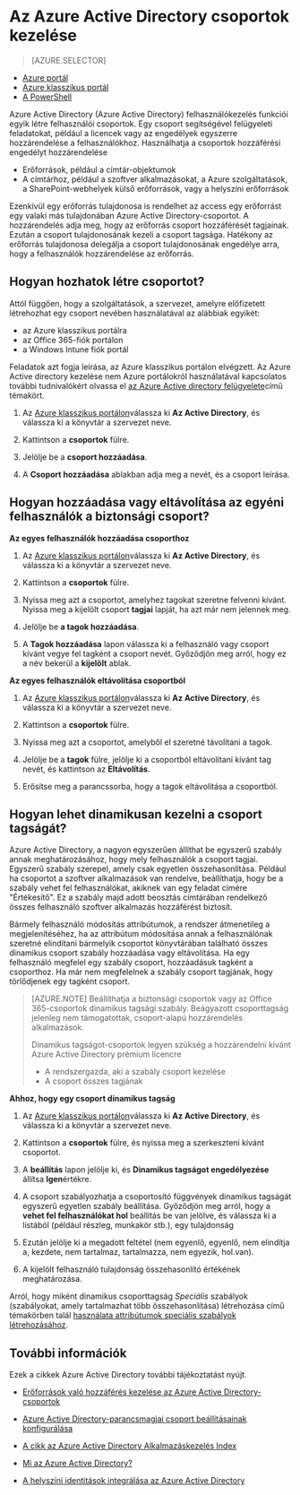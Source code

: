 <properties
    pageTitle="Csoportok az Azure Active Directory kezelése |} Microsoft Azure"
    description="Hogyan lehet az Azure Active Directory használatával Azure-felhasználók kezelése: csoportok létrehozása és kezelése."
    services="active-directory"
    documentationCenter=""
    authors="curtand"
    manager="femila"
    editor=""/>

<tags
    ms.service="active-directory"
    ms.workload="identity"
    ms.tgt_pltfrm="na"
    ms.devlang="na"
    ms.topic="get-started-article"
    ms.date="09/29/2016"
    ms.author="curtand"/>


# <a name="managing-groups-in-azure-active-directory"></a>Az Azure Active Directory csoportok kezelése

> [AZURE.SELECTOR]
- [Azure portál](active-directory-groups-create-azure-portal.md)
- [Azure klasszikus portál](active-directory-accessmanagement-manage-groups.md)
- [A PowerShell](active-directory-accessmanagement-groups-settings-v2-cmdlets.md)


Azure Active Directory (Azure Active Directory) felhasználókezelés funkciói egyik létre felhasználói csoportok. Egy csoport segítségével felügyeleti feladatokat, például a licencek vagy az engedélyek egyszerre hozzárendelése a felhasználókhoz. Használhatja a csoportok hozzáférési engedélyt hozzárendelése

- Erőforrások, például a címtár-objektumok
- A címtárhoz, például a szoftver alkalmazásokat, a Azure szolgáltatások, a SharePoint-webhelyek külső erőforrások, vagy a helyszíni erőforrások

Ezenkívül egy erőforrás tulajdonosa is rendelhet az access egy erőforrást egy valaki más tulajdonában Azure Active Directory-csoportot. A hozzárendelés adja meg, hogy az erőforrás csoport hozzáférését tagjainak. Ezután a csoport tulajdonosának kezeli a csoport tagsága. Hatékony az erőforrás tulajdonosa delegálja a csoport tulajdonosának engedélye arra, hogy a felhasználók hozzárendelése az erőforrás.

## <a name="how-do-i-create-a-group"></a>Hogyan hozhatok létre csoportot?

Attól függően, hogy a szolgáltatások, a szervezet, amelyre előfizetett létrehozhat egy csoport nevében használatával az alábbiak egyikét:
- az Azure klasszikus portálra
- az Office 365-fiók portálon
- a Windows Intune fiók portál

Feladatok azt fogja leírása, az Azure klasszikus portálon elvégzett. Az Azure Active directory kezelése nem Azure portálokról használatával kapcsolatos további tudnivalókért olvassa el [az Azure Active directory felügyelete](active-directory-administer.md)című témakört.

1. Az [Azure klasszikus portálon](https://manage.windowsazure.com)válassza ki **Az Active Directory**, és válassza ki a könyvtár a szervezet neve.

2. Kattintson a **csoportok** fülre.

3. Jelölje be a **csoport hozzáadása**.

4. A **Csoport hozzáadása** ablakban adja meg a nevét, és a csoport leírása.


## <a name="how-do-i-add-or-remove-individual-users-in-a-security-group"></a>Hogyan hozzáadása vagy eltávolítása az egyéni felhasználók a biztonsági csoport?

**Az egyes felhasználók hozzáadása csoporthoz**

1. Az [Azure klasszikus portálon](https://manage.windowsazure.com)válassza ki **Az Active Directory**, és válassza ki a könyvtár a szervezet neve.

2. Kattintson a **csoportok** fülre.

3. Nyissa meg azt a csoportot, amelyhez tagokat szeretne felvenni kívánt. Nyissa meg a kijelölt csoport **tagjai** lapját, ha azt már nem jelennek meg.

4. Jelölje be **a tagok hozzáadása**.

5. A **Tagok hozzáadása** lapon válassza ki a felhasználó vagy csoport kívánt vegye fel tagként a csoport nevét. Győződjön meg arról, hogy ez a név bekerül a **kijelölt** ablak.


**Az egyes felhasználók eltávolítása csoportból**

1. Az [Azure klasszikus portálon](https://manage.windowsazure.com)válassza ki **Az Active Directory**, és válassza ki a könyvtár a szervezet neve.

2. Kattintson a **csoportok** fülre.

3. Nyissa meg azt a csoportot, amelyből el szeretné távolítani a tagok.

4. Jelölje be a **tagok** fülre, jelölje ki a csoportból eltávolítani kívánt tag nevét, és kattintson az **Eltávolítás**.

6. Erősítse meg a parancssorba, hogy a tagok eltávolítása a csoportból.


## <a name="how-can-i-manage-the-membership-of-a-group-dynamically"></a>Hogyan lehet dinamikusan kezelni a csoport tagságát?

Azure Active Directory, a nagyon egyszerűen állíthat be egyszerű szabály annak meghatározásához, hogy mely felhasználók a csoport tagjai. Egyszerű szabály szerepel, amely csak egyetlen összehasonlítása. Például ha csoportot a szoftver alkalmazások van rendelve, beállíthatja, hogy be a szabály vehet fel felhasználókat, akiknek van egy feladat címére "Értékesítő". Ez a szabály majd adott beosztás címtárában rendelkező összes felhasználó szoftver alkalmazás hozzáférést biztosít.

Bármely felhasználó módosítás attribútumok, a rendszer átmenetileg a megjelenítéséhez, ha az attribútum módosítása annak a felhasználónak szeretné elindítani bármelyik csoportot könyvtárában található összes dinamikus csoport szabály hozzáadása vagy eltávolítása. Ha egy felhasználó megfelel egy szabály csoport, hozzáadásuk tagként a csoporthoz. Ha már nem megfelelnek a szabály csoport tagjának, hogy törlődjenek egy tagként csoport.

> [AZURE.NOTE] Beállíthatja a biztonsági csoportok vagy az Office 365-csoportok dinamikus tagsági szabály. Beágyazott csoporttagság jelenleg nem támogatottak, csoport-alapú hozzárendelés alkalmazások.
>
> Dinamikus tagságot-csoportok legyen szükség a hozzárendelni kívánt Azure Active Directory prémium licencre
>
> - A rendszergazda, aki a szabály csoport kezelése
> - A csoport összes tagjának

**Ahhoz, hogy egy csoport dinamikus tagság**

1. Az [Azure klasszikus portálon](https://manage.windowsazure.com)válassza ki **Az Active Directory**, és válassza ki a könyvtár a szervezet neve.

2. Kattintson a **csoportok** fülre, és nyissa meg a szerkeszteni kívánt csoportot.

3. A **beállítás** lapon jelölje ki, és **Dinamikus tagságot engedélyezése** állítsa **Igen**értékre.

4. A csoport szabályozhatja a csoportosító függvények dinamikus tagságát egyszerű egyetlen szabály beállítása. Győződjön meg arról, hogy a **vehet fel felhasználókat hol** beállítás be van jelölve, és válassza ki a listából (például részleg, munkakör stb.), egy tulajdonság

5. Ezután jelölje ki a megadott feltétel (nem egyenlő, egyenlő, nem elindítja a, kezdete, nem tartalmaz, tartalmazza, nem egyezik, hol.van).

6. A kijelölt felhasználó tulajdonság összehasonlító értékének meghatározása.

Arról, hogy miként dinamikus csoporttagság *Speciális* szabályok (szabályokat, amely tartalmazhat több összehasonlítása) létrehozása című témakörben talál [használata attribútumok speciális szabályok létrehozásához](active-directory-accessmanagement-groups-with-advanced-rules.md).

## <a name="additional-information"></a>További információk

Ezek a cikkek Azure Active Directory további tájékoztatást nyújt.

* [Erőforrások való hozzáférés kezelése az Azure Active Directory-csoportok](active-directory-manage-groups.md)

* [Azure Active Directory-parancsmagjai csoport beállításainak konfigurálása](active-directory-accessmanagement-groups-settings-cmdlets.md)

* [A cikk az Azure Active Directory Alkalmazáskezelés Index](active-directory-apps-index.md)

* [Mi az Azure Active Directory?](active-directory-whatis.md)

* [A helyszíni identitások integrálása az Azure Active Directory](active-directory-aadconnect.md)

